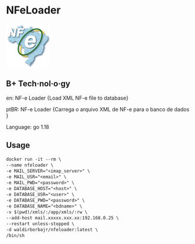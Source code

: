 # NFeLoader

<p>
<img alt="NF-e Logo" src="https://github.com/waldirborbajr/nfeloader/blob/main/assets/nfe.png" width="120", heigth="120"/>
</p>

## B+ Tech·​nol·​o·​gy

en: NF-e Loader {Load XML NF-e file to database}

ptBR: NF-e Loader {Carrega o arquivo XML de NF-e para o banco de dados }

Language: go 1.18

## Usage
```
docker run -it --rm \
--name nfeloader \
-e MAIL_SERVER="<imap_server>" \
-e MAIL_USR="<email>" \
-e MAIL_PWD="<password>" \
-e DATABASE_HOST="<host>" \
-e DATABASE_USR="<user>" \
-e DATABASE_PWD="<password>" \
-e DATABASE_NAME="<bdname>" \
-v $(pwd)/xmls/:/app/xmls/:rw \
--add-host mail.xxxxx.xxx.xx:192.168.0.25 \
--restart unless-stopped \
-d waldirborbajr/nfeloader:latest \
/bin/sh
```
